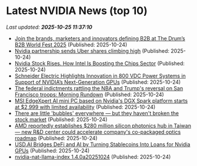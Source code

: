 # Latest NVIDIA News (top 10)
_Last updated: **2025-10-25 11:37:10**_

- [Join the brands, marketers and innovators defining B2B at The Drum’s B2B World Fest 2025](https://www.thedrum.com/news/2025/10/24/join-the-brands-marketers-and-innovators-defining-b2b-the-drum-s-b2b-world-fest-2025) (Published: 2025-10-24)
- [Nvidia partnership sends Uber shares climbing high](https://rollingout.com/2025/10/24/uber-stock-rises-nvidia-vehicle/) (Published: 2025-10-24)
- [Nvidia Stock Rises. How Intel Is Boosting the Chips Sector](https://biztoc.com/x/931391231b0721a3) (Published: 2025-10-24)
- [Schneider Electric Highlights Innovation in 800 VDC Power Systems in Support of NVIDIA’s Next-Generation GPUs](https://financialpost.com/pmn/business-wire-news-releases-pmn/schneider-electric-highlights-innovation-in-800-vdc-power-systems-in-support-of-nvidias-next-generation-gpus) (Published: 2025-10-24)
- [The federal indictments rattling the NBA and Trump's reversal on San Francisco troops: Morning Rundown](https://www.nbcnews.com/news/us-news/federal-indictments-rattling-nba-trumps-reversal-san-francisco-troops-rcna239521) (Published: 2025-10-24)
- [MSI EdgeXpert AI mini PC based on Nvidia's DGX Spark platform starts at $2,999 with limited availability](https://www.notebookcheck.net/MSI-EdgeXpert-AI-mini-PC-based-on-Nvidia-s-DGX-Spark-platform-starts-at-2-999-with-limited-availability.1146044.0.html) (Published: 2025-10-24)
- [There are little 'bubbles' everywhere — but they haven't broken the stock market](https://finance.yahoo.com/news/there-are-little-bubbles-everywhere--but-they-havent-broken-the-stock-market-110039916.html) (Published: 2025-10-24)
- [AMD reportedly establishes $280 million silicon photonics hub in Taiwan — new R&D center could accelerate company's co-packaged optics roadmap](https://www.tomshardware.com/tech-industry/semiconductors/amd-reportedly-establishes-usd280-million-silicon-photonics-hub-in-taiwan-new-r-and-d-center-could-accelerate-companys-co-packaged-optics-roadmap) (Published: 2025-10-24)
- [USD.AI Bridges DeFi and AI by Turning Stablecoins Into Loans for Nvidia GPUs](https://biztoc.com/x/7ac396583e5de9d1) (Published: 2025-10-24)
- [nvidia-nat-llama-index 1.4.0a20251024](https://pypi.org/project/nvidia-nat-llama-index/1.4.0a20251024/) (Published: 2025-10-24)
